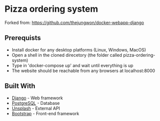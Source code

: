 # Pizza ordering system
Forked from: https://github.com/thejungwon/docker-webapp-django

## Prerequists
- Install docker for any desktop platforms (Linux, Windows, MacOS)
- Open a shell in the cloned direcetory (the folder called pizza-ordering-system)
- Type in 'docker-compose up' and wait until everything is up
- The website should be reachable from any browsers at localhost:8000

## Built With

* [Django](https://www.djangoproject.com/) - Web framework
* [PostgreSQL](https://www.postgresql.org/) - Database
* [Unsplash](https://source.unsplash.com/) - External API
* [Bootstrap](https://getbootstrap.com/) - Front-end framework

